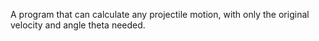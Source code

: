 A program that can calculate any projectile motion, with only the original velocity and angle theta needed.
